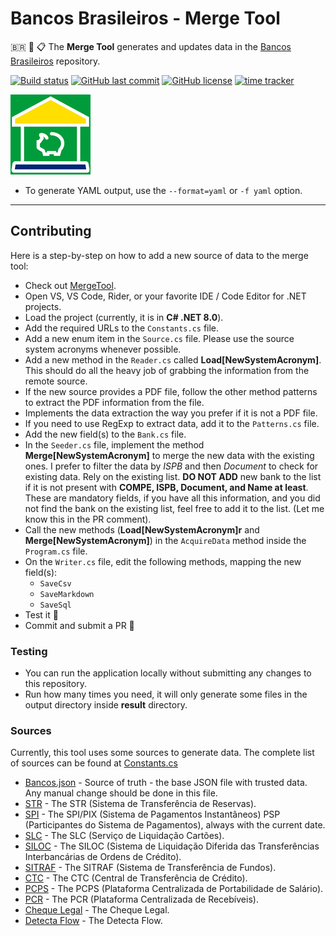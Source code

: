 # Bancos Brasileiros - Merge Tool

🇧🇷 🏦 📋 The **Merge Tool** generates and updates data in the [Bancos Brasileiros](https://github.com/guibranco/BancosBrasileiros/) repository.

[![Build status](https://ci.appveyor.com/api/projects/status/f9sx7ux82epp8bd6?svg=true)](https://ci.appveyor.com/project/guibranco/bancosbrasileiros-MergeTool)
[![GitHub last commit](https://img.shields.io/github/last-commit/guibranco/BancosBrasileiros-MergeTool)](https://wakatime.com/badge/github/guibranco/BancosBrasileiros-MergeTool)
[![GitHub license](https://img.shields.io/github/license/guibranco/BancosBrasileiros-MergeTool)](https://wakatime.com/badge/github/guibranco/BancosBrasileiros-MergeTool)
[![time tracker](https://wakatime.com/badge/github/guibranco/BancosBrasileiros-MergeTool.svg)](https://wakatime.com/badge/github/guibranco/BancosBrasileiros-MergeTool)

![Bancos Brasileiros logo](https://raw.githubusercontent.com/guibranco/BancosBrasileiros-MergeTool/main/logo.png)
-  To generate YAML output, use the `--format=yaml` or `-f yaml` option.

---

## Contributing

Here is a step-by-step on how to add a new source of data to the merge tool:

-  Check out [MergeTool](https://github.com/guibranco/BancosBrasileiros-MergeTool).
-  Open VS, VS Code, Rider, or your favorite IDE / Code Editor for .NET projects.
-  Load the project (currently, it is in **C# .NET 8.0**).
-  Add the required URLs to the `Constants.cs` file.
-  Add a new enum item in the `Source.cs` file. Please use the source system acronyms whenever possible.
-  Add a new method in the `Reader.cs` called **Load\[NewSystemAcronym]**. This should do all the heavy job of grabbing the information from the remote source.
-  If the new source provides a PDF file, follow the other method patterns to extract the PDF information from the file.
-  Implements the data extraction the way you prefer if it is not a PDF file.
-  If you need to use RegExp to extract data, add it to the `Patterns.cs` file.
-  Add the new field(s) to the `Bank.cs` file.
-  In the `Seeder.cs` file, implement the method **Merge\[NewSystemAcronym]** to merge the new data with the existing ones. I prefer to filter the data by *ISPB* and then *Document* to check for existing data. Rely on the existing list. **DO NOT ADD** new bank to the list if it is not present with **COMPE, ISPB, Document, and Name at least**. These are mandatory fields, if you have all this information, and you did not find the bank on the existing list, feel free to add it to the list. (Let me know this in the PR comment).
- Call the new methods (**Load\[NewSystemAcronym]r** and **Merge\[NewSystemAcronym]**) in the `AcquireData` method inside the `Program.cs` file.
-  On the `Writer.cs` file, edit the following methods, mapping the new field(s):
   -  `SaveCsv`
   -  `SaveMarkdown`
   -  `SaveSql`
 -  Test it 🧪 
 -  Commit and submit a PR 🎉

### Testing

-  You can run the application locally without submitting any changes to this repository.
-  Run how many times you need, it will only generate some files in the output directory inside **result** directory.

### Sources

Currently, this tool uses some sources to generate data. The complete list of sources can be found at [Constants.cs](https://github.com/guibranco/BancosBrasileiros-MergeTool/blob/main/BancosBrasileiros.MergeTool/Helpers/Constants.cs)

- [Bancos.json](https://github.com/guibranco/BancosBrasileiros/blob/main/data/bancos.json) - Source of truth - the base JSON file with trusted data. Any manual change should be done in this file.
- [STR](https://www.bcb.gov.br/content/estabilidadefinanceira/str1/ParticipantesSTR.csv) - The STR (Sistema de Transferência de Reservas).
- [SPI](https://github.com/guibranco/BancosBrasileiros-MergeTool/blob/main/BancosBrasileiros.MergeTool/Helpers/Constants.cs#L45) - The SPI/PIX (Sistema de Pagamentos Instantâneos) PSP (Participantes do Sistema de Pagamentos), always with the current date.
- [SLC](https://www2.nuclea.com.br/Monitoramento/Participantes_Homologados.pdf) - The SLC (Serviço de Liquidação Cartões).
- [SILOC](https://www2.nuclea.com.br/Monitoramento/SILOC.pdf) - The SILOC (Sistema de Liquidação Diferida das Transferências Interbancárias de Ordens de Crédito).
- [SITRAF](https://www2.nuclea.com.br/Monitoramento/Rela%C3%A7%C3%A3o%20de%20Clientes%20SITRAF.pdf) - The SITRAF (Sistema de Transferência de Fundos).
- [CTC](https://www2.nuclea.com.br/SAP/Rela%C3%A7%C3%A3o%20de%20Clientes%20CTC.pdf) - The CTC (Central de Transferência de Crédito).
- [PCPS](https://www2.nuclea.com.br/SAP/Rela%C3%A7%C3%A3o%20de%20Participantes%20PCPS.pdf) - The PCPS (Plataforma Centralizada de Portabilidade de Salário).
- [PCR](https://www2.nuclea.com.br/SAP/Rela%C3%A7%C3%A3o%20de%20Clientes%20PCR.pdf) - The PCR (Plataforma Centralizada de Recebíveis).
- [Cheque Legal](https://www2.nuclea.com.br/SAP/Rela%C3%A7%C3%A3o%20de%20Participantes%20CQL.pdf) - The Cheque Legal.
- [Detecta Flow](https://www2.nuclea.com.br/SAP/Rela%C3%A7%C3%A3o%20de%20Participantes%20-%20Detecta%20Flow.pdf) - The Detecta Flow.
